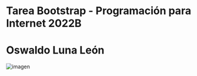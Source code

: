 # Tarea Bootstrap - Programación para Internet 2022B
# Oswaldo Luna León
![imagen](https://user-images.githubusercontent.com/111943025/188770159-c0cd751a-4b92-4be1-9a95-706de47fdc2f.png)
